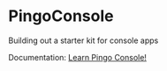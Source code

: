 # PingoConsole
Building out a starter kit for console apps

Documentation: [Learn Pingo Console!](http://ghstahl.github.io/LearnPingoConsole/en/)
